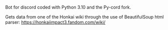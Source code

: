 Bot for discord coded with Python 3.10 and the Py-cord fork.

Gets data from one of the Honkai wiki through the use of BeautifulSoup html parser: https://honkaiimpact3.fandom.com/wiki/
